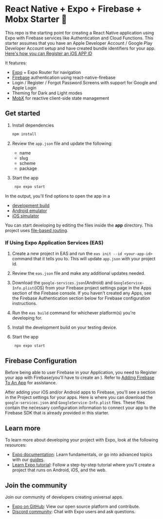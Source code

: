 # React Native + Expo + Firebase + Mobx Starter 👋

This repo is the starting point for creating a React Native application using
Expo with Firebase services like Authentication and Cloud Functions. This starter
assumes that you have an Apple Developer Account / Google Play Developer Account
setup and have created bundle identifiers for your app. [Here's how you can
Register an iOS APP ID](https://developer.apple.com/help/account/manage-identifiers/register-an-app-id/.)

It features:
-  [Expo](https://docs.expo.dev/) + Expo Router for navigation
-  [Firebase](https://rnfirebase.io/) authentication using react-native-firebase 
-  Login / Register / Forgot Password Screens with support for Google and Apple Login
-  Theming for Dark and Light modes
-  [MobX](https://mobx.js.org/README.html) for reactive client-side state management 

## Get started

1. Install dependencies

   ```bash
   npm install
   ```
2. Review the `app.json` file and update the following:
   - name
   - slug
   - scheme
   - package

3. Start the app

   ```bash
    npx expo start
   ```

In the output, you'll find options to open the app in a

- [development build](https://docs.expo.dev/develop/development-builds/introduction/)
- [Android emulator](https://docs.expo.dev/workflow/android-studio-emulator/)
- [iOS simulator](https://docs.expo.dev/workflow/ios-simulator/)

You can start developing by editing the files inside the **app** directory. This project uses [file-based routing](https://docs.expo.dev/router/introduction).

### If Using Expo Application Services (EAS)

1. Create a new project in EAS and run the `eas init --id <your-app-id>`
   command that it tells you to. This will update `app.json` with your project
   id.
2. Review the `eas.json` file and make any additional updates needed.
3. Download the `google-services.json`(Android) and
   `GoogleService-Info.plist`(iOS) from your Firebase project settings page in
   the Apps section of the Firebase console. If you haven't created any Apps,
   see the Firebase Authentication section below for Firebase configuration instructions.
4. Run the `eas build` command for whichever platform(s) you're developing for.
5. Install the development build on your testing device.

6. Start the app

   ```bash
    npx expo start
   ```


## Firebase Configuration

Before being able to user Firebase in your Application, you need to Register
your app with Firebase(you'll have to create an ). Refer to [Adding Firebase To An
App](https://firebase.google.com/docs/ios/setup) for assistance. 

After adding your iOS and/or Android apps to Firebase, you'll see a section in
the Project settings for your apps. Here is where you can download the
`google-services.json` and `GoogleService-Info.plist` files. These files contain
the necessary configuration information to connect your app to the Firebase SDK
that is already provided in this starter. 


## Learn more

To learn more about developing your project with Expo, look at the following resources:

- [Expo documentation](https://docs.expo.dev/): Learn fundamentals, or go into advanced topics with our [guides](https://docs.expo.dev/guides).
- [Learn Expo tutorial](https://docs.expo.dev/tutorial/introduction/): Follow a step-by-step tutorial where you'll create a project that runs on Android, iOS, and the web.

## Join the community

Join our community of developers creating universal apps.

- [Expo on GitHub](https://github.com/expo/expo): View our open source platform and contribute.
- [Discord community](https://chat.expo.dev): Chat with Expo users and ask questions.
